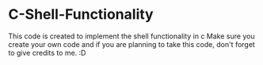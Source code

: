 # C-Shell-Functionality
This code is created to implement the shell functionality in c
Make sure you create your own code and if you are planning to take this 
code, don't forget to give credits to me. :D
